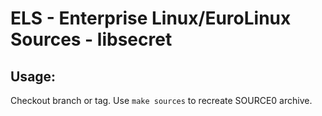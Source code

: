 # ELS - Enterprise Linux/EuroLinux Sources - libsecret
 
## Usage:
  Checkout branch or tag. Use `make sources` to recreate  SOURCE0 archive.
